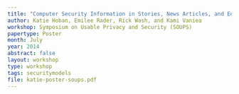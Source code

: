 ```yaml
---
title: "Computer Security Information in Stories, News Articles, and Education Documents"
author: Katie Hoban, Emilee Rader, Rick Wash, and Kami Vaniea
workshop: Symposium on Usable Privacy and Security (SOUPS)
papertype: Poster
month: July
year: 2014
abstract: false
layout: workshop
type: workshop
tags: securitymodels
file: katie-poster-soups.pdf
---
```

